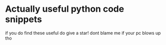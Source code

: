 # Actually useful python code snippets
if you do find these useful do give a star! dont blame me if your pc blows up tho

